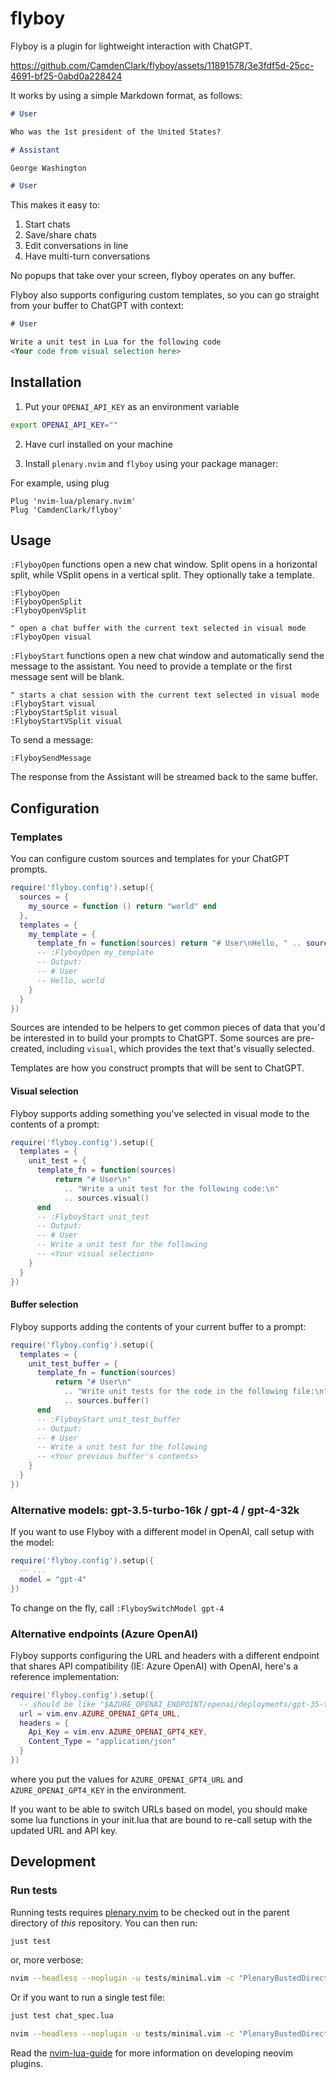 # flyboy

Flyboy is a plugin for lightweight interaction with ChatGPT.

<!-- markdownlint-disable-next-line no-bare-urls -->
https://github.com/CamdenClark/flyboy/assets/11891578/3e3fdf5d-25cc-4691-bf25-0abd0a228424

It works by using a simple Markdown format, as follows:

```markdown
# User

Who was the 1st president of the United States?

# Assistant

George Washington

# User
```

This makes it easy to:

1. Start chats
1. Save/share chats
1. Edit conversations in line
1. Have multi-turn conversations

No popups that take over your screen, flyboy operates on any buffer.

Flyboy also supports configuring custom templates, so you can go straight from
your buffer to ChatGPT with context:

```markdown
# User

Write a unit test in Lua for the following code
<Your code from visual selection here>
```


## Installation

1. Put your `OPENAI_API_KEY` as an environment variable

```bash
export OPENAI_API_KEY=""
```

2. Have curl installed on your machine

3. Install `plenary.nvim` and `flyboy` using your package manager:

For example, using plug

```vim
Plug 'nvim-lua/plenary.nvim'
Plug 'CamdenClark/flyboy'
```

## Usage

`:FlyboyOpen` functions open a new chat window. Split opens in a horizontal split,
while VSplit opens in a vertical split. They optionally take a template.

```vim
:FlyboyOpen
:FlyboyOpenSplit
:FlyboyOpenVSplit

" open a chat buffer with the current text selected in visual mode
:FlyboyOpen visual
```

`:FlyboyStart` functions open a new chat window and automatically send the message to the
assistant. You need to provide a template or the first message sent will be blank.

```vim
" starts a chat session with the current text selected in visual mode
:FlyboyStart visual
:FlyboyStartSplit visual
:FlyboyStartVSplit visual
```

To send a message:

```vim
:FlyboySendMessage
```

The response from the Assistant will be streamed back to the same buffer.

## Configuration

### Templates

You can configure custom sources and templates for your ChatGPT prompts.

```lua
require('flyboy.config').setup({
  sources = {
    my_source = function () return "world" end
  },
  templates = {
    my_template = {
      template_fn = function(sources) return "# User\nHello, " .. sources.my_source() end
      -- :FlyboyOpen my_template
      -- Output:
      -- # User
      -- Hello, world
    }
  }
})
```

Sources are intended to be helpers to get common pieces of data that you'd be
interested in to build your prompts to ChatGPT. Some sources are pre-created,
including `visual`, which provides the text that's visually selected.

Templates are how you construct prompts that will be sent to ChatGPT.

#### Visual selection

Flyboy supports adding something you've selected in visual mode to the contents
of a prompt:

```lua
require('flyboy.config').setup({
  templates = {
    unit_test = {
      template_fn = function(sources)
          return "# User\n"
            .. "Write a unit test for the following code:\n"
            .. sources.visual()
      end
      -- :FlyboyStart unit_test
      -- Output:
      -- # User
      -- Write a unit test for the following
      -- <Your visual selection>
    }
  }
})
```

#### Buffer selection

Flyboy supports adding the contents of your current buffer to a prompt:

```lua
require('flyboy.config').setup({
  templates = {
    unit_test_buffer = {
      template_fn = function(sources)
          return "# User\n"
            .. "Write unit tests for the code in the following file:\n"
            .. sources.buffer()
      end
      -- :FlyboyStart unit_test_buffer
      -- Output:
      -- # User
      -- Write a unit test for the following
      -- <Your previous buffer's contents>
    }
  }
})
```

### Alternative models: gpt-3.5-turbo-16k / gpt-4 / gpt-4-32k

If you want to use Flyboy with a different model in OpenAI, call setup with the model:

```lua
require('flyboy.config').setup({
  -- ...
  model = "gpt-4"
})
```

To change on the fly, call `:FlyboySwitchModel gpt-4`

### Alternative endpoints (Azure OpenAI)

Flyboy supports configuring the URL and headers with a different endpoint that shares API compatibility (IE: Azure OpenAI)
with OpenAI, here's a reference implementation:

```lua
require('flyboy.config').setup({
  -- should be like "$AZURE_OPENAI_ENDPOINT/openai/deployments/gpt-35-turbo/chat/completions?api-version=2023-07-01-preview"
  url = vim.env.AZURE_OPENAI_GPT4_URL,
  headers = { 
    Api_Key = vim.env.AZURE_OPENAI_GPT4_KEY,
    Content_Type = "application/json"
  }
})
```

where you put the values for `AZURE_OPENAI_GPT4_URL` and `AZURE_OPENAI_GPT4_KEY` in the environment.

If you want to be able to switch URLs based on model, you should make some lua functions in your
init.lua that are bound to re-call setup with the updated URL and API key.


## Development

### Run tests

Running tests requires [plenary.nvim][plenary] to be checked out in the parent directory of _this_ repository.
You can then run:

```bash
just test
```

or, more verbose:

```bash
nvim --headless --noplugin -u tests/minimal.vim -c "PlenaryBustedDirectory tests/ {minimal_init = 'tests/minimal.vim'}"
```

Or if you want to run a single test file:

```bash
just test chat_spec.lua
```

```bash
nvim --headless --noplugin -u tests/minimal.vim -c "PlenaryBustedDirectory tests/path_to_file.lua {minimal_init = 'tests/minimal.vim'}"
```

Read the [nvim-lua-guide][nvim-lua-guide] for more information on developing neovim plugins.

[nvim-lua-guide]: https://github.com/nanotee/nvim-lua-guide
[plenary]: https://github.com/nvim-lua/plenary.nvim
